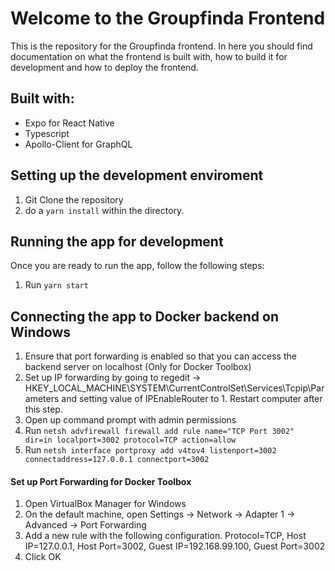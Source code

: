 # Welcome to the Groupfinda Frontend

This is the repository for the Groupfinda frontend. In here you should find documentation on what the frontend is built with, how to build it for development and how to deploy the frontend.

## Built with:

- Expo for React Native
- Typescript
- Apollo-Client for GraphQL

## Setting up the development enviroment

1. Git Clone the repository
2. do a `yarn install` within the directory.

## Running the app for development

Once you are ready to run the app, follow the following steps:

1. Run `yarn start`

## Connecting the app to Docker backend on Windows

1. Ensure that port forwarding is enabled so that you can access the backend server on localhost (Only for Docker Toolbox)
2. Set up IP forwarding by going to regedit -> HKEY_LOCAL_MACHINE\SYSTEM\CurrentControlSet\Services\Tcpip\Parameters and setting value of IPEnableRouter to 1. Restart computer after this step.
3. Open up command prompt with admin permissions
4. Run `netsh advfirewall firewall add rule name="TCP Port 3002" dir=in localport=3002 protocol=TCP action=allow`
5. Run
   `netsh interface portproxy add v4tov4 listenport=3002 connectaddress=127.0.0.1 connectport=3002`

#### Set up Port Forwarding for Docker Toolbox

1. Open VirtualBox Manager for Windows
2. On the default machine, open Settings -> Network -> Adapter 1 -> Advanced -> Port Forwarding
3. Add a new rule with the following configuration. Protocol=TCP, Host IP=127.0.0.1, Host Port=3002, Guest IP=192.168.99.100, Guest Port=3002
4. Click OK
